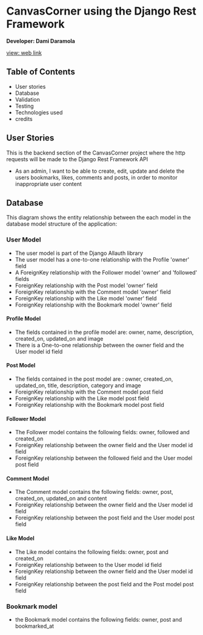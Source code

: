 # CanvasCorner using the Django Rest Framework

**Developer: Dami Daramola**

[view: web link](https://canvascorner-drf-api-8c6faae9ad24.herokuapp.com/)

## Table of Contents

- User stories
- Database 
- Validation 
- Testing 
- Technologies used 
- credits

## User Stories 

This is the backend section of the CanvasCorner project where the http requests will be made to the Django Rest Framework API

- As an admin, I want to be able to create, edit, update and delete the users bookmarks, likes, comments and posts, in order to
  monitor inappropriate user content

## Database 

This diagram shows the entity relationship between the each model in the database model structure of the application:

### User Model
- The user model is part of the Django Allauth library
- The user model has a one-to-one relationship with the Profile 'owner' field
- A ForeignKey relationship with the Follower model 'owner' and 'followed' fields 
- ForeignKey relationship with the Post model 'owner' field
- ForeignKey relationship with the Comment model 'owner' field
- ForeignKey relationship with the Like model 'owner' field
- ForeignKey relationship with the Bookmark model 'owner' field

#### Profile Model

- The fields contained in the profile model are: owner, name, description, created_on, updated_on and image
- There is a One-to-one relationship between the owner field and the User model id field

#### Post Model

- The fields contained in the post model are : owner, created_on, updated_on, title, description, category and image
- ForeignKey relationship with the Comment model post field
- ForeignKey relationship with the Like model post field
- ForeignKey relationship with the Bookmark model post field

#### Follower Model

- The Follower model contains the following fields: owner, followed and created_on
- ForeignKey relationship between the owner field and the User model id field
- ForeignKey relationship between the followed field and the User model post field

#### Comment Model

- The Comment model contains the following fields: owner, post, created_on, updated_on and content
- ForeignKey relationship between the owner field and the User model id field
- ForeignKey relationship between the post field and the User model post field

#### Like Model

- The Like model contains the following fields: owner, post and created_on
- ForeignKey relationship between to the User model id field
- ForeignKey relationship between the owner field and the User model id field
- ForeignKey relationship between the post field and the Post model post field

### Bookmark model

- the Bookmark model contains the following fields: owner, post and bookmarked_at
